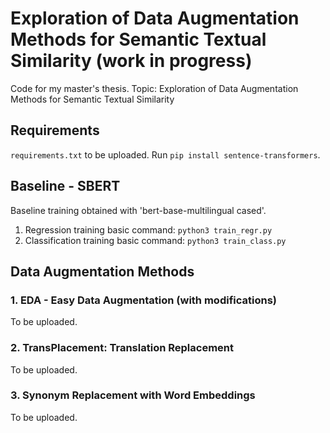 # Exploration of Data Augmentation Methods for Semantic Textual Similarity (work in progress)
Code for my master's thesis. Topic: Exploration of Data Augmentation Methods for Semantic Textual Similarity

## Requirements
`requirements.txt` to be uploaded.
Run `pip install sentence-transformers`.

## Baseline - SBERT
Baseline training obtained with 'bert-base-multilingual cased'.
1. Regression training basic command: `python3 train_regr.py`
2. Classification training basic command: `python3 train_class.py`

## Data Augmentation Methods
### 1. EDA - Easy Data Augmentation (with modifications)
To be uploaded.

### 2. TransPlacement: Translation Replacement
To be uploaded.

### 3. Synonym Replacement with Word Embeddings
To be uploaded.
